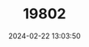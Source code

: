 ---
title: "19802"
category: "Saccolaimus saccolaimus"
draft: false
date: 2024-02-22 13:03:50
languages:
  English: ["Naked-rumped Pouched Bat", "Pouch-bearing Bat", "Pouched Bat", "Bare-rumped Sheathtail-bat"]
  Bengali: ["Jhalor-leji Chamchika"]
---